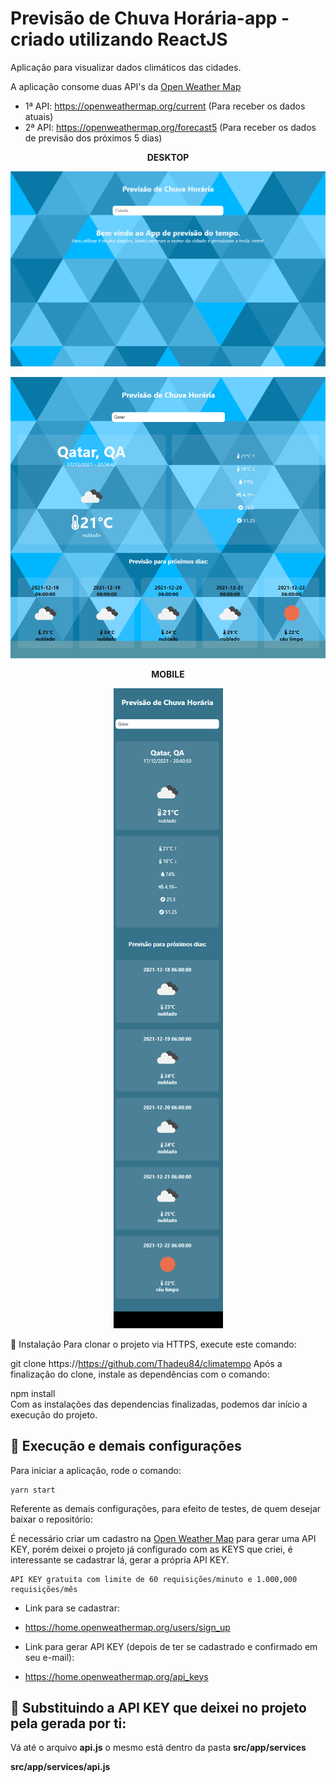 # Previsão de Chuva Horária-app - criado utilizando ReactJS
Aplicação para visualizar dados climáticos das cidades.


A aplicação consome duas API's da [Open Weather Map](https://openweathermap.org/)
- 1ª API: https://openweathermap.org/current  (Para receber os dados atuais)
- 2ª API: https://openweathermap.org/forecast5  (Para receber os dados de previsão dos próximos 5 dias)


**<p align=center> DESKTOP </p>**
<p align=center>
<img src=".github/image1.png" />
</p>  

<p align=center> 
<img src=".github/image2.png"/> </p>

**<p align=center> MOBILE </p>**
<p align=center>
<img src=".github/image3.png" />
</p>

🔧 Instalação
Para clonar o projeto via HTTPS, execute este comando:

git clone https://https://github.com/Thadeu84/climatempo
Após a finalização do clone, instale as dependências com o comando:

npm install  
Com as instalações das dependencias finalizadas, podemos dar início a execução do projeto.


## 👷 Execução e demais configurações

Para iniciar a aplicação, rode o comando:

    yarn start

Referente as demais configurações, para efeito de testes, de quem desejar baixar o repositório:

É necessário criar um cadastro na [Open Weather Map](https://openweathermap.org/) para gerar uma API KEY, porém deixei o projeto já configurado com as KEYS que criei, é interessante se cadastrar lá, gerar a própria API KEY.

    API KEY gratuita com limite de 60 requisições/minuto e 1.000,000 requisições/mês

- Link para se cadastrar:
- https://home.openweathermap.org/users/sign_up

- Link para gerar API KEY (depois de ter se cadastrado e confirmado em seu e-mail):
- https://home.openweathermap.org/api_keys

## 👷 Substituindo a API KEY que deixei no projeto pela gerada por ti:

Vá até o arquivo **api.js** o mesmo está dentro da pasta **src/app/services**

**src/app/services/api.js**

